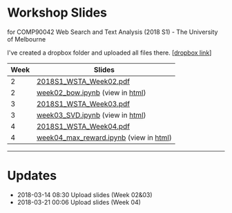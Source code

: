 # Workshop Slides
for COMP90042 Web Search and Text Analysis (2018 S1) - The University of Melbourne

I've created a dropbox folder and uploaded all files there. [[dropbox link](https://www.dropbox.com/sh/ymis4t0zhxnt7or/AABUFWTFhksh1D3IRqqpynGSa?dl=0&lst=)]

Week|Slides 
----|--------------------------------
2|[2018S1_WSTA_Week02.pdf](slides/2018S1_WSTA_Week02.pdf)
2|[week02_bow.ipynb](slides/week02_bow.ipynb) (view in [html](https://yuan-li.github.io/comp90042-2018/slides/week02_bow.html))
3|[2018S1_WSTA_Week03.pdf](slides/2018S1_WSTA_Week03.pdf)
3|[week03_SVD.ipynb](slides/week03_SVD.ipynb) (view in [html](https://yuan-li.github.io/comp90042-2018/slides/week03_SVD.html))
4|[2018S1_WSTA_Week04.pdf](slides/2018S1_WSTA_Week04.pdf)
4|[week04_max_reward.ipynb](slides/week04_max_reward.ipynb) (view in [html](https://yuan-li.github.io/comp90042-2018/slides/week04_max_reward.html))

---
# Updates
* 2018-03-14 08:30 Upload slides (Week 02&03)
* 2018-03-21 00:06 Upload slides (Week 04)
